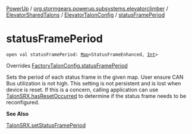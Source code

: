 [PowerUp](../../../index.md) / [org.stormgears.powerup.subsystems.elevatorclimber](../../index.md) / [ElevatorSharedTalons](../index.md) / [ElevatorTalonConfig](index.md) / [statusFramePeriod](./status-frame-period.md)

# statusFramePeriod

`open val statusFramePeriod: `[`Map`](https://kotlinlang.org/api/latest/jvm/stdlib/kotlin.collections/-map/index.html)`<StatusFrameEnhanced, `[`Int`](https://kotlinlang.org/api/latest/jvm/stdlib/kotlin/-int/index.html)`>`

Overrides [FactoryTalonConfig.statusFramePeriod](../../../org.stormgears.utils.talons/-factory-talon-config/status-frame-period.md)

Sets the period of each status frame in the given map. User ensure CAN Bus utilization is not high. This setting
is not persistent and is lost when device is reset. If this is a concern, calling application can use
[TalonSRX.hasResetOccurred](#) to determine if the status frame needs to be reconfigured.

**See Also**

[TalonSRX.setStatusFramePeriod](#)


